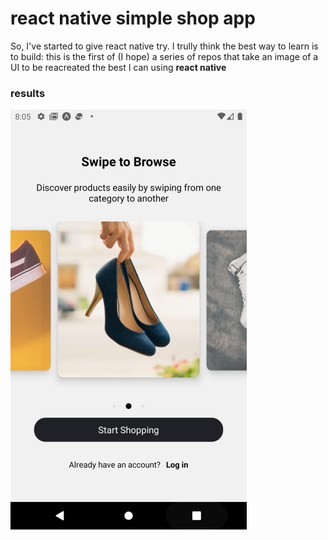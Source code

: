 # react native simple shop app

So, I've started to give react native try. I trully think the best way to learn is to build: this is the first of (I hope) a series of repos that take an image of a UI to be reacreated the best I can using **react native**

### results

![resulting image](https://raw.githubusercontent.com/aarcoraci/rn_simpleshopapp/master/result.png)
